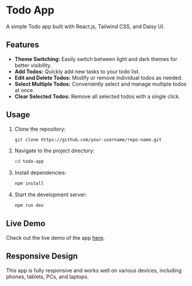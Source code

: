 # Todo App

A simple Todo app built with React.js, Tailwind CSS, and Daisy UI. 

## Features

- **Theme Switching:** Easily switch between light and dark themes for better visibility.
- **Add Todos:** Quickly add new tasks to your todo list.
- **Edit and Delete Todos:** Modify or remove individual todos as needed.
- **Select Multiple Todos:** Conveniently select and manage multiple todos at once.
- **Clear Selected Todos:** Remove all selected todos with a single click.

## Usage

1. Clone the repository:

   ```bash
   git clone https://github.com/your-username/repo-name.git

2. Navigate to the project directory:
   
   ```bash
   cd todo-app

3. Install dependencies:

   ```bash
   npm install

4. Start the development server:

   ```bash
   npm run dev

## Live Demo

Check out the live demo of the app [here](https://mytodoapp9.netlify.app).

## Responsive Design

This app is fully responsive and works well on various devices, including phones, tablets, PCs, and laptops.

